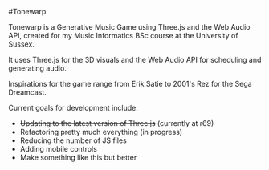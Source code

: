 #Tonewarp

Tonewarp is a Generative Music Game using Three.js and the Web Audio API, created for my Music Informatics BSc course at the University of Sussex.

It uses Three.js for the 3D visuals and the Web Audio API for scheduling and generating audio.

Inspirations for the game range from Erik Satie to 2001's Rez for the Sega Dreamcast.

Current goals for development include:

* ~~Updating to the latest version of Three.js~~ (currently at r69)
* Refactoring pretty much everything (in progress)
* Reducing the number of JS files
* Adding mobile controls
* Make something like this but better
